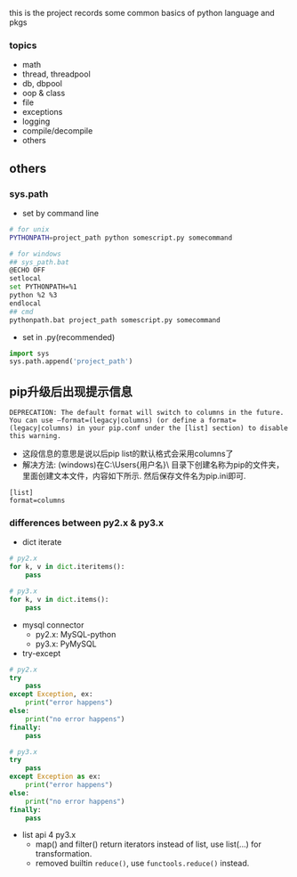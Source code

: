 this is the project records some common basics of python language and pkgs

### topics
* math
* thread, threadpool
* db, dbpool
* oop & class
* file
* exceptions
* logging
* compile/decompile
* others

## others
### sys.path
* set by command line
```sh
# for unix
PYTHONPATH=project_path python somescript.py somecommand

# for windows
## sys_path.bat
@ECHO OFF
setlocal
set PYTHONPATH=%1
python %2 %3
endlocal
## cmd
pythonpath.bat project_path somescript.py somecommand
```
* set in .py(recommended)
```py
import sys
sys.path.append('project_path')
```
## pip升级后出现提示信息
```
DEPRECATION: The default format will switch to columns in the future. You can use –format=(legacy|columns) (or define a format=(legacy|columns) in your pip.conf under the [list] section) to disable this warning.
```
* 这段信息的意思是说以后pip list的默认格式会采用columns了
* 解决方法: (windows)在C:\Users{用户名}\ 目录下创建名称为pip的文件夹，里面创建文本文件，内容如下所示. 然后保存文件名为pip.ini即可.
```
[list]
format=columns
```

### differences between py2.x & py3.x
* dict iterate
```py
# py2.x
for k, v in dict.iteritems():
    pass

# py3.x
for k, v in dict.items():
    pass
```
* mysql connector
    - py2.x: MySQL-python
    - py3.x: PyMySQL
* try-except
```py
# py2.x
try
    pass
except Exception, ex:
    print("error happens")
else:
    print("no error happens")
finally:
    pass

# py3.x
try
    pass
except Exception as ex:
    print("error happens")
else:
    print("no error happens")
finally:
    pass
```
* list api 4 py3.x
    - map() and filter() return iterators instead of list, use list(...) for transformation.
    - removed builtin `reduce()`, use `functools.reduce()` instead.
